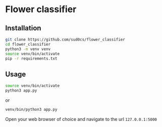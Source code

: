 # Flower classifier
## Installation
```bash
git clone https://github.com/sud0cs/flower_classifier
cd flower_classifier
python3 -m venv venv
source venv/bin/activate
pip -r requirements.txt
```
## Usage
```bash
source venv/bin/activate
python3 app.py
```

or

```bash
venv/bin/python3 app.py
```

Open your web browser of choice and navigate to the url `127.0.0.1:5000`
